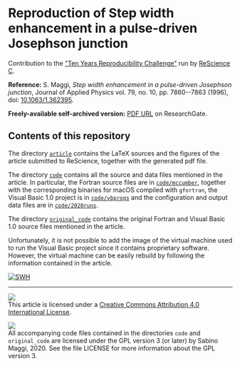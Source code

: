 # Reproduction of Step width enhancement in a pulse-driven Josephson junction

Contribution to the ["Ten Years Reproducibility Challenge"](https://github.com/ReScience/ten-years) run by [ReScience C](https://rescience.github.io/).

**Reference:** S. Maggi, _Step width enhancement in a pulse-driven Josephson junction_, Journal of Applied Physics vol. 79, no. 10, pp. 7860--7863 (1996), doi: [10.1063/1.362395](https://aip.scitation.org/doi/10.1063/1.362395).

**Freely-available self-archived version:** [PDF URL](https://www.researchgate.net/publication/224485645_Step_width_enhancement_in_a_pulse-driven_Josephson_junction) on ResearchGate.


## Contents of this repository

The directory [`article`](https://github.com/sabinomaggi/ten-years-challenge-pulsed-drive/tree/submission/article) contains the LaTeX sources and the figures of the article submitted to ReScience, together with the generated pdf file.

The directory [`code`](https://github.com/sabinomaggi/ten-years-challenge-pulsed-drive/tree/submission/code) contains all the source and data files mentioned in the article. 
In particular, the Fortran source files are in [`code/mccumber`](https://github.com/sabinomaggi/ten-years-challenge-pulsed-drive/tree/submission/code/mccumber), together with the corresponding binaries for macOS compiled with `gfortran`, the Visual Basic 1.0 project is in [`code/vbprogs`](https://github.com/sabinomaggi/ten-years-challenge-pulsed-drive/tree/submission/code/vbprogs) and the configuration and output data files are in [`code/2020runs`](https://github.com/sabinomaggi/ten-years-challenge-pulsed-drive/tree/submission/code/2020runs).

The directory [`original_code`](https://github.com/sabinomaggi/ten-years-challenge-pulsed-drive/tree/submission/original_code) contains the original Fortran and Visual Basic 1.0 source files mentioned in the article.

Unfortunately, it is not possible to add the image of the virtual machine used to run the Visual Basic project since it contains proprietary software. However, the virtual machine can be easily rebuild by following the information contained in the article.

[![SWH](https://archive.softwareheritage.org/badge/swh:1:dir:176f6aba6c73a6513dcfa11672686889a66585d4/)](https://archive.softwareheritage.org/swh:1:dir:176f6aba6c73a6513dcfa11672686889a66585d4;origin=https://github.com/sabinomaggi/ten-years-challenge-pulsed-drive;visit=swh:1:snp:f729d705cd6263adab81a91bf5d0c3b2d0ad5587;anchor=swh:1:rev:111122d17be7beda98b28de2a552706a1fc7be72;path=//)

---

[<img src="https://i.creativecommons.org/l/by/4.0/88x31.png">](http://creativecommons.org/licenses/by/4.0/)  
This article is licensed under a [Creative Commons Attribution 4.0 International License](http://creativecommons.org/licenses/by/4.0/).

[<img src="https://www.gnu.org/graphics/gplv3-88x31.png">](https://www.gnu.org/licenses/gpl-3.0.html)  
All accompanying code files contained in the directories `code` and `original_code` are licensed under the GPL version 3 (or later) by Sabino Maggi, 2020. See the file LICENSE for more information about the GPL version 3.
